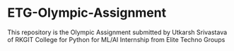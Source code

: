 # ETG-Olympic-Assignment
This repository is the Olympic Assignment submitted by Utkarsh Srivastava of RKGIT College for Python for ML/AI Internship from Elite Techno Groups

